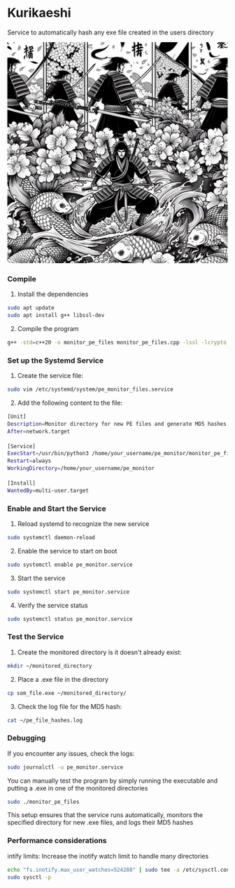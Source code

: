 # Kurikaeshi
Service to automatically hash any exe file created in the users directory

![alt text](img/repetition.png)


### Compile
1. Install the dependencies
```bash
sudo apt update
sudo apt install g++ libssl-dev
```

2. Compile the program
```bash
g++ -std=c++20 -o monitor_pe_files monitor_pe_files.cpp -lssl -lcrypto
```


### Set up the Systemd Service
1. Create the service file:
```bash
sudo vim /etc/systemd/system/pe_monitor_files.service
```

2. Add the following content to the file:
```bash
[Unit]
Description=Monitor directory for new PE files and generate MD5 hashes
After=network.target

[Service]
ExecStart=/usr/bin/python3 /home/your_username/pe_monitor/monitor_pe_files
Restart=always
WorkingDirectory=/home/your_username/pe_monitor

[Install]
WantedBy=multi-user.target
```

### Enable and Start the Service
1. Reload systemd to recognize the new service
```bash
sudo systemctl daemon-reload
```

2. Enable the service to start on boot
```bash
sudo systemctl enable pe_monitor.service
```

3. Start the service
```bash
sudo systemctl start pe_monitor.service
```

4. Verify the service status
```bash
sudo systemctl status pe_monitor.service
```

### Test the Service
1. Create the monitored directory is it doesn't already exist:
```bash
mkdir ~/monitored_directory
```

2. Place a .exe file in the directory
```bash
cp som_file.exe ~/monitored_directory/
```

3. Check the log file for the MD5 hash:
```bash
cat ~/pe_file_hashes.log
```


### Debugging
If you encounter any issues, check the logs:
```bash
sudo journalctl -u pe_monitor.service
```
You can manually test the program by simply running the executable and putting a .exe in one of the monitored directories
```bash
sudo ./monitor_pe_files
```
This setup ensures that the service runs automatically, monitors the specified directory for new .exe files, and logs their MD5 hashes


### Performance considerations
intify limits: Increase the inotify watch limit to handle many directories
```bash
echo "fs.inotify.max_user_watches=524288" | sudo tee -a /etc/sysctl.conf
sudo sysctl -p
```



